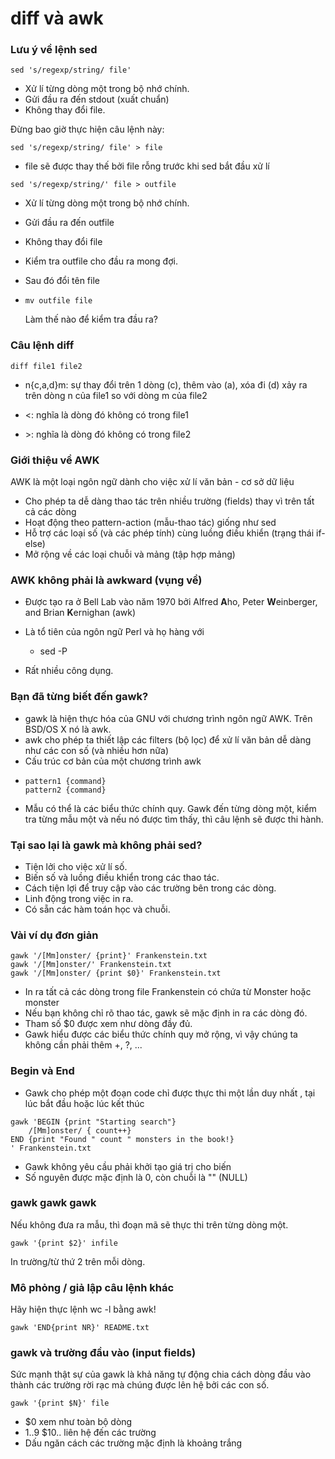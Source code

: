 # diff và awk

### Lưu ý về lệnh sed

```
sed 's/regexp/string/ file'
```

* Xử lí từng dòng một trong bộ nhớ chính.
* Gửi đầu ra đến stdout \(xuất chuẩn\)
* Không thay đổi file.

Đừng bao giờ thực hiện câu lệnh này:

```
sed 's/regexp/string/ file' > file
```

* file sẽ được thay thế bởi file rỗng trước khi sed bắt đầu xử lí

```
sed 's/regexp/string/' file > outfile
```

* Xử lí từng dòng một trong bộ nhớ chính.
* Gửi đầu ra đến outfile
* Không thay đổi file
* Kiểm tra outfile cho đầu ra mong đợi.
* Sau đó đổi tên file
* ```
  mv outfile file
  ```

  Làm thế nào để kiểm tra đầu ra?

### Câu lệnh diff

```
diff file1 file2
```

* n{c,a,d}m: sự thay đổi trên 1 dòng \(c\), thêm vào \(a\), xóa đi \(d\) xảy ra trên dòng n của file1 so với dòng m của file2

* &lt;: nghĩa là dòng đó không có trong file1

* &gt;: nghĩa là dòng đó không có trong file2

### Giới thiệu về AWK

AWK là một loại ngôn ngữ dành cho việc xử lí văn bản - cơ sở dữ liệu

* Cho phép ta dễ dàng thao tác trên nhiều trường \(fields\) thay vì trên tất cả các dòng
* Hoạt động theo pattern-action \(mẫu-thao tác\) giống như sed
* Hỗ trợ các loại số \(và các phép tính\) cùng luồng điều khiển \(trạng thái if-else\)
* Mở rộng về các loại chuỗi và mảng \(tập hợp mảng\)

### AWK không phải là awkward \(vụng về\)

* Được tạo ra ở Bell Lab vào năm 1970 bởi  Alfred **A**ho, Peter **W**einberger, and Brian **K**ernighan \(awk\)
* Là tổ tiên của ngôn ngữ Perl và họ hàng với

  * sed -P

* Rất nhiều công dụng.

### Bạn đã từng biết đến gawk?

* gawk là hiện thực hóa của GNU với chương trình ngôn ngữ AWK. Trên BSD/OS X nó là awk.
* awk cho phép ta thiết lập các filters \(bộ lọc\) để xử lí văn bản dễ dàng như các con số \(và nhiều hơn nữa\)
* Cấu trúc cơ bản của một chương trình awk
* ```
  pattern1 {command}
  pattern2 {command}
  ```
* Mẫu có thể là các biểu thức chính quy. Gawk đến từng dòng một, kiểm tra từng mẫu một và nếu nó được tìm thấy, thì câu lệnh sẽ được thi hành.

### Tại sao lại là gawk mà không phải sed?

* Tiện lởi cho việc xử lí số.
* Biến số và luồng điều khiển trong các thao tác.
* Cách tiện lợi để truy cập vào các trường bên trong các dòng.
* Linh động trong việc in ra.
* Có sẵn các hàm toán học và chuỗi.

### Vài ví dụ đơn giản

```
gawk '/[Mm]onster/ {print}' Frankenstein.txt
gawk '/[Mm]onster/' Frankenstein.txt
gawk '/[Mm]onster/ {print $0}' Frankenstein.txt
```

* In ra tất cả các dòng trong file Frankenstein có chứa từ Monster hoặc monster
* Nếu bạn không chỉ rõ thao tác, gawk sẽ mặc định in ra các dòng đó.
* Tham số $0 được xem như dòng đầy đủ.
* Gawk hiểu được các biểu thức chính quy mở rộng, vì vậy chúng ta không cần phải thêm +, ?, ...

### Begin và End

* Gawk cho phép một đoạn code chỉ được thực thi một lần duy nhất , tại lúc bắt đầu hoặc lúc kết thúc

```
gawk 'BEGIN {print "Starting search"}
    /[Mm]onster/ { count++}
END {print "Found " count " monsters in the book!}
' Frankenstein.txt
```

* Gawk không yêu cầu phải khởi tạo giá trị cho biến
* Số nguyên được mặc định là 0, còn chuỗi là "" \(NULL\)

### gawk gawk gawk

Nếu không đưa ra mẫu, thì đoạn mã sẽ thực thi trên từng dòng một.

```
gawk '{print $2}' infile
```

In trường/từ thứ 2 trên mỗi dòng.

### Mô phỏng / giả lập câu lệnh khác

Hãy hiện thực lệnh wc -l bằng awk!

```
gawk 'END{print NR}' README.txt
```

### gawk và trường đầu vào \(input fields\)

Sức mạnh thật sự của gawk là khả năng tự động chia cách dòng đầu vào thành các trường rời rạc mà chúng được lên hệ bởi các con số.

```
gawk '{print $N}' file
```

* $0 xem như toàn bộ dòng
* $1..$9 $10.. liên hệ đến các trường
* Dấu ngăn cách các trường mặc định là khoảng trắng



